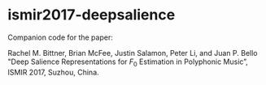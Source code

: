 # ismir2017-deepsalience

Companion code for the paper:

Rachel M. Bittner, Brian McFee, Justin Salamon, Peter Li, and Juan P. Bello "Deep Salience Representations for $F_0$ Estimation in Polyphonic Music”, ISMIR 2017, Suzhou, China.